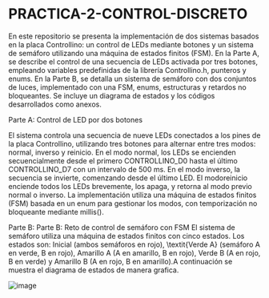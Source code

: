 # PRACTICA-2-CONTROL-DISCRETO

En este repositorio se presenta la implementación de dos sistemas basados en la placa Controllino: un control de LEDs mediante botones y un sistema de semáforo utilizando una máquina de estados finitos (FSM). En la Parte A, se describe el control de una secuencia de LEDs activada por tres botones, empleando variables predefinidas de la librería Controllino.h, punteros y enums. En la Parte B, se detalla un sistema de semáforo con dos conjuntos de luces, implementado con una FSM, enums, estructuras y retardos no bloqueantes. Se incluye un diagrama de estados y los códigos desarrollados como anexos.


Parte A: Control de LED por dos botones

El sistema controla una secuencia de nueve LEDs conectados a los pines de la placa Controllino, utilizando tres botones para alternar entre tres modos: normal, inverso y reinicio. En el modo normal, los LEDs se encienden secuencialmente desde el primero CONTROLLINO_D0 hasta el último CONTROLLINO_D7 con un intervalo de 500 ms. En el modo inverso, la secuencia se invierte, comenzando desde el último LED. El modoreinicio enciende todos los LEDs brevemente, los apaga, y retorna al modo previo normal o inverso. La implementación utiliza una máquina de estados finitos (FSM) basada en un enum para gestionar los modos, con temporización no bloqueante mediante millis().


Parte B: Parte B: Reto de control de semáforo con FSM
El sistema de semáforo utiliza una máquina de estados finitos con cinco estados. Los estados son: Inicial (ambos semáforos en rojo), \textit{Verde A} (semáforo A en verde, B en rojo), Amarillo A (A en amarillo, B en rojo), Verde B (A en rojo, B en verde) y Amarillo B (A en rojo, B en amarillo).A continuación se muestra el diagrama de estados de manera grafica.

![image](https://github.com/user-attachments/assets/99d08508-26bd-4c2a-9c47-e5d1a0ba39e9)

